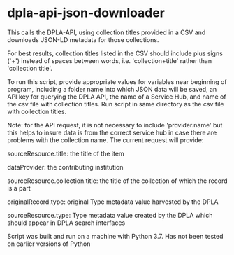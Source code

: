 # dpla-api-json-downloader

This calls the DPLA-API, using collection titles provided in a CSV and downloads JSON-LD metadata for those collections.

For best results, collection titles listed in the CSV should include plus signs ('+') instead of spaces between words, i.e. 'collection+title' rather than 'collection title'. 

To run this script, provide appropriate values for variables near beginning of program, including a folder name into which JSON data will be saved, an API key for querying the DPLA API, the name of a Service Hub, and name of the csv file with collection titles. Run script in same directory as the csv file with collection titles.

Note: for the API request, it is not necessary to include 'provider.name' but this helps to insure data is from the correct service hub in case there are problems with the collection name. The current request will provide:
        
sourceResource.title: the title of the item

dataProvider: the contributing institution

sourceResource.collection.title: the title of the collection of which the record is a part

originalRecord.type: original Type metadata value harvested by the DPLA

sourceResource.type: Type metadata value created by the DPLA which should appear in DPLA search interfaces

Script was built and run on a machine with Python 3.7. Has not been tested on earlier versions of Python

